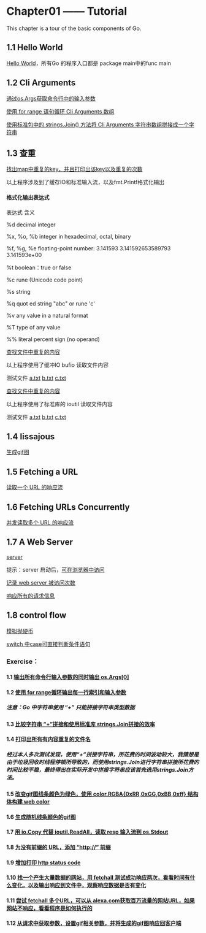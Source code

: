 # Chapter01 —— Tutorial
This chapter is a tour of the basic components of Go.

## 1.1 Hello World
[Hello World](https://github.com/Kenny1993/My-Way-To-Go/blob/master/ch01/hello_world.go)，所有Go 的程序入口都是 package main中的func main

## 1.2 Cli Arguments
[通过os.Args获取命令行中的输入参数](https://github.com/Kenny1993/My-Way-To-Go/blob/master/ch01/cli_args_01.go)

[使用 for range 语句循环 Cli Arguments 数组](https://github.com/Kenny1993/My-Way-To-Go/blob/master/ch01/cli_args_02.go)

[使用标准包中的 strings.Join() 方法将 Cli Arguments 字符串数组拼接成一个字符串](https://github.com/Kenny1993/My-Way-To-Go/blob/master/ch01/cli_args_03.go)

## 1.3 查重
[找出map中重复的key，并且打印出该key以及重复的次数](https://github.com/Kenny1993/My-Way-To-Go/blob/master/ch01/dup_01.go)
  
以上程序涉及到了缓存IO和标准输入流，以及fmt.Printf格式化输出

#### 格式化输出表达式
表达式 含义

%d  decimal integer

%x, %o, %b  integer in hexadecimal, octal, binary

%f, %g, %e  floating-point number: 3.141593 3.141592653589793 3.141593e+00

%t  boolean：true or false

%c  rune (Unicode code point)

%s  string

%q  quot ed string "abc" or rune 'c'

%v  any value in a natural format

%T  type of any value

%%  literal percent sign (no operand)

[查找文件中重复的内容](https://github.com/Kenny1993/My-Way-To-Go/blob/master/ch01/dup_02.go)

以上程序使用了缓冲IO bufio 读取文件内容

测试文件 
[a.txt](https://github.com/Kenny1993/My-Way-To-Go/blob/master/ch01/a.txt)
[b.txt](https://github.com/Kenny1993/My-Way-To-Go/blob/master/ch01/b.txt)
[c.txt](https://github.com/Kenny1993/My-Way-To-Go/blob/master/ch01/c.txt)

[查找文件中重复的内容](https://github.com/Kenny1993/My-Way-To-Go/blob/master/ch01/dup_03.go)

以上程序使用了标准库的 ioutil 读取文件内容

测试文件 
[a.txt](https://github.com/Kenny1993/My-Way-To-Go/blob/master/ch01/a.txt)
[b.txt](https://github.com/Kenny1993/My-Way-To-Go/blob/master/ch01/b.txt)
[c.txt](https://github.com/Kenny1993/My-Way-To-Go/blob/master/ch01/c.txt)

## 1.4 lissajous
[生成gif图](https://github.com/Kenny1993/My-Way-To-Go/blob/master/ch01/lissajous.go)

## 1.5 Fetching a URL
[读取一个 URL 的响应流](https://github.com/Kenny1993/My-Way-To-Go/blob/master/ch01/fetch_url.go)

## 1.6 Fetching URLs Concurrently
[并发读取多个 URL 的响应流](https://github.com/Kenny1993/My-Way-To-Go/blob/master/ch01/fetch_all_urls.go)

## 1.7 A Web Server
[server](https://github.com/Kenny1993/My-Way-To-Go/blob/master/ch01/http_server_01.go) 

提示：server 启动后，[可在浏览器中访问](http://localhost:8080)

[记录 web server 被访问次数](https://github.com/Kenny1993/My-Way-To-Go/blob/master/ch01/http_server_02.go)

[响应所有的请求信息](https://github.com/Kenny1993/My-Way-To-Go/blob/master/ch01/http_server_03.go)

## 1.8 control flow
[模拟抛硬币](https://github.com/Kenny1993/My-Way-To-Go/blob/master/ch01/ctrl_flow_01.go)

[switch 中case可直接判断条件语句](https://github.com/Kenny1993/My-Way-To-Go/blob/master/ch01/ctrl_flow_02.go)

### Exercise：
#### 1.1 [输出所有命令行输入参数的同时输出 os.Args[0]](https://github.com/Kenny1993/My-Way-To-Go/blob/master/ch01/exer/exer_01_01.go)
#### 1.2 [使用 for range循环输出每一行索引和输入参数](https://github.com/Kenny1993/My-Way-To-Go/blob/master/ch01/exer/exer_01_02.go)
##### 注意：Go 中字符串使用 “+” 只能拼接字符串类型数据
#### 1.3 [比较字符串 “+”拼接和使用标准库 strings.Join拼接的效率](https://github.com/Kenny1993/My-Way-To-Go/blob/master/ch01/exer/exer_01_03.go)
#### 1.4 [打印出所有有内容重复的文件名](https://github.com/Kenny1993/My-Way-To-Go/blob/master/ch01/exer/exer_01_04.go)
##### 经过本人多次测试发现，使用“+”拼接字符串，所花费的时间波动较大，我猜想是由于垃圾回收时线程停顿所导致的，而使用strings.Join进行字符串拼接所花费的时间比较平稳，最终得出在实际开发中拼接字符串应该首先选用strings.Join方法。
#### 1.5 [改变gif图线条颜色为绿色，使用 color.RGBA{0xRR,0xGG,0xBB,0xff} 结构体构建 web color](https://github.com/Kenny1993/My-Way-To-Go/blob/master/ch01/exer/exer_01_05.go)
#### 1.6 [生成随机线条颜色的gif图](https://github.com/Kenny1993/My-Way-To-Go/blob/master/ch01/exer/exer_01_06.go)
#### 1.7 [用 io.Copy 代替 ioutil.ReadAll，读取 resp 输入流到 os.Stdout](https://github.com/Kenny1993/My-Way-To-Go/blob/master/ch01/exer/exer_01_07.go)
#### 1.8 [为没有前缀的 URL，添加 “http://” 前缀](https://github.com/Kenny1993/My-Way-To-Go/blob/master/ch01/exer/exer_01_08.go)
#### 1.9 [增加打印 http status code](https://github.com/Kenny1993/My-Way-To-Go/blob/master/ch01/exer/exer_01_09.go)
#### 1.10 [找一个产生大量数据的网站，用 fetchall 测试成功响应两次，看看时间有什么变化，以及输出响应到文件中，观察响应数据是否有变化](https://github.com/Kenny1993/My-Way-To-Go/blob/master/ch01/exer/exer_01_10.go)
#### 1.11 [尝试 fetchall 多个URL，可以从 alexa.com获取百万流量的网站URL，如果网站不响应，看看程序是如何执行的](https://github.com/Kenny1993/My-Way-To-Go/blob/master/ch01/exer/exer_01_11.go)
#### 1.12 [从请求中获取参数，设置gif相关参数，并将生成的gif图响应回客户端](https://github.com/Kenny1993/My-Way-To-Go/blob/master/ch01/exer/exer_01_12.go)



